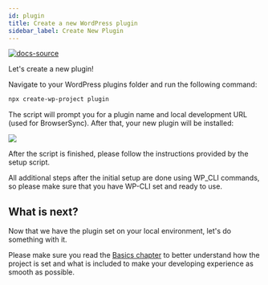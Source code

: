 ```yaml
---
id: plugin
title: Create a new WordPress plugin
sidebar_label: Create New Plugin
---
```


[![docs-source](https://img.shields.io/badge/version--1.0.0-eigthshift--boilerplate--plugin-important?style=for-the-badge&logo=)](https://github.com/infinum/eightshift-boilerplate)

Let's create a new plugin!

Navigate to your WordPress plugins folder and run the following command:

```bash
npx create-wp-project plugin
```

The script will prompt you for a plugin name and local development URL (used for BrowserSync). After that, your new plugin will be installed:

![](https://raw.githubusercontent.com/infinum/eightshift-frontend-libs/develop/package/setup.gif)

After the script is finished, please follow the instructions provided by the setup script.

All additional steps after the initial setup are done using WP_CLI commands, so please make sure that you have WP-CLI set and ready to use.

## What is next?

Now that we have the plugin set on your local environment, let's do something with it.

Please make sure you read the [Basics chapter](basics/basics) to better understand how the project is set and what is included to make your developing experience as smooth as possible.
